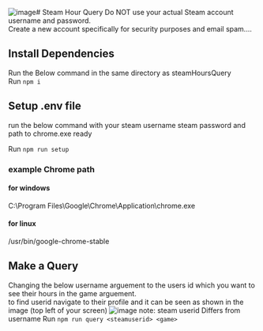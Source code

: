 ![image](https://github.com/Ellozac/steamHoursQuery/assets/104737752/ee7db930-4c16-431c-bdc5-10ad20da096d)# Steam Hour Query
Do NOT use your actual Steam account username and password.  
Create a new account specifically for security purposes and email spam....

## Install Dependencies
Run the Below command in the same directory as steamHoursQuery  
Run ```npm i```

## Setup .env file
run the below command with your steam username steam password and path to chrome.exe ready  

Run ```npm run setup```

### example Chrome path  
#### for windows  
C:\Program Files\Google\Chrome\Application\chrome.exe  
#### for linux  
/usr/bin/google-chrome-stable

## Make a Query
Changing the below username arguement to the users id which you want to see their hours in the game arguement.  
to find userid navigate to their profile and it can be seen as shown in the image (top left of your screen)
![image](https://github.com/Ellozac/steamHoursQuery/assets/104737752/84ae19db-8039-4c7c-9252-2431f128954b)
note: steam userid Differs from username
Run ```npm run query <steamuserid> <game>```

